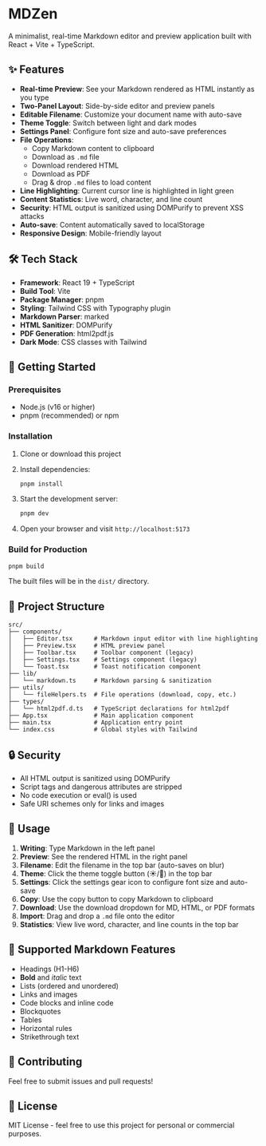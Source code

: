 # MDZen

A minimalist, real-time Markdown editor and preview application built with React + Vite + TypeScript.

## ✨ Features

- **Real-time Preview**: See your Markdown rendered as HTML instantly as you type
- **Two-Panel Layout**: Side-by-side editor and preview panels
- **Editable Filename**: Customize your document name with auto-save
- **Theme Toggle**: Switch between light and dark modes
- **Settings Panel**: Configure font size and auto-save preferences
- **File Operations**:
  - Copy Markdown content to clipboard
  - Download as `.md` file
  - Download rendered HTML
  - Download as PDF
  - Drag & drop `.md` files to load content
- **Line Highlighting**: Current cursor line is highlighted in light green
- **Content Statistics**: Live word, character, and line count
- **Security**: HTML output is sanitized using DOMPurify to prevent XSS attacks
- **Auto-save**: Content automatically saved to localStorage
- **Responsive Design**: Mobile-friendly layout

## 🛠️ Tech Stack

- **Framework**: React 19 + TypeScript
- **Build Tool**: Vite
- **Package Manager**: pnpm
- **Styling**: Tailwind CSS with Typography plugin
- **Markdown Parser**: marked
- **HTML Sanitizer**: DOMPurify
- **PDF Generation**: html2pdf.js
- **Dark Mode**: CSS classes with Tailwind

## 🚀 Getting Started

### Prerequisites

- Node.js (v16 or higher)
- pnpm (recommended) or npm

### Installation

1. Clone or download this project
2. Install dependencies:

   ```bash
   pnpm install
   ```

3. Start the development server:

   ```bash
   pnpm dev
   ```

4. Open your browser and visit `http://localhost:5173`

### Build for Production

```bash
pnpm build
```

The built files will be in the `dist/` directory.

## 📁 Project Structure

```
src/
├── components/
│   ├── Editor.tsx      # Markdown input editor with line highlighting
│   ├── Preview.tsx     # HTML preview panel
│   ├── Toolbar.tsx     # Toolbar component (legacy)
│   ├── Settings.tsx    # Settings component (legacy)
│   └── Toast.tsx       # Toast notification component
├── lib/
│   └── markdown.ts     # Markdown parsing & sanitization
├── utils/
│   └── fileHelpers.ts  # File operations (download, copy, etc.)
├── types/
│   └── html2pdf.d.ts   # TypeScript declarations for html2pdf
├── App.tsx             # Main application component
├── main.tsx            # Application entry point
└── index.css           # Global styles with Tailwind
```

## 🔒 Security

- All HTML output is sanitized using DOMPurify
- Script tags and dangerous attributes are stripped
- No code execution or eval() is used
- Safe URI schemes only for links and images

## 🎯 Usage

1. **Writing**: Type Markdown in the left panel
2. **Preview**: See the rendered HTML in the right panel
3. **Filename**: Edit the filename in the top bar (auto-saves on blur)
4. **Theme**: Click the theme toggle button (☀️/🌙) in the top bar
5. **Settings**: Click the settings gear icon to configure font size and auto-save
6. **Copy**: Use the copy button to copy Markdown to clipboard
7. **Download**: Use the download dropdown for MD, HTML, or PDF formats
8. **Import**: Drag and drop a `.md` file onto the editor
9. **Statistics**: View live word, character, and line counts in the top bar

## 📝 Supported Markdown Features

- Headings (H1-H6)
- **Bold** and _italic_ text
- Lists (ordered and unordered)
- Links and images
- Code blocks and inline code
- Blockquotes
- Tables
- Horizontal rules
- Strikethrough text

## 🤝 Contributing

Feel free to submit issues and pull requests!

## 📄 License

MIT License - feel free to use this project for personal or commercial purposes.
